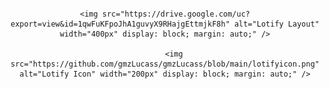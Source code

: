<div align="center" style="margin: 50px 0;">

    <img src="https://drive.google.com/uc?export=view&id=1qwFuKFpoJhA1guvyX9RHajgEttmjkF8h" alt="Lotify Layout" width="400px" display: block; margin: auto;" />

        <img src="https://github.com/gmzLucass/gmzLucass/blob/main/lotifyicon.png" alt="Lotify Icon" width="200px" display: block; margin: auto;" />

</div>
